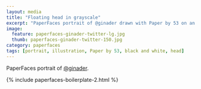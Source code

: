 ```yaml
---
layout: media
title: "Floating head in grayscale"
excerpt: "PaperFaces portrait of @ginader drawn with Paper by 53 on an iPad."
image: 
  feature: paperfaces-ginader-twitter-lg.jpg
  thumb: paperfaces-ginader-twitter-150.jpg
category: paperfaces
tags: [portrait, illustration, Paper by 53, black and white, head]
---
```


PaperFaces portrait of [@ginader](http://twitter.com/ginader).

{% include paperfaces-boilerplate-2.html %}